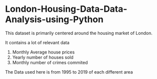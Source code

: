 # London-Housing-Data-Data-Analysis-using-Python
This dataset is primarily centered around the housing market of London.

It contains a lot of relevant data

1) Monthly Average house prices
2) Yearly number of houses sold
3) Monthly number of crimes commited

The Data used here is from 1995 to 2019 of each different area

